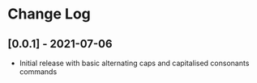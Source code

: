 # Change Log

## [0.0.1] - 2021-07-06

- Initial release with basic alternating caps and capitalised consonants commands